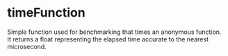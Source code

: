 # timeFunction
Simple function used for benchmarking that times an anonymous function. It
returns a float representing the elapsed time accurate to the nearest
microsecond.
